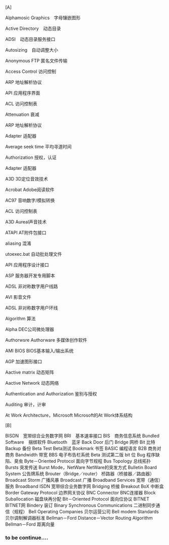 [A]

Alphamosic Graphics　字母镶嵌图形

Active Directory　动态目录

ADSI　动态目录服务接口

Autosizing　自动调整大小

Anonymous FTP 匿名文件传输

Access Control 访问控制

ARP 地址解析协议

API 应用程序界面

ACL 访问控制表

Attenuation 衰减

ARP 地址解析协议

Adapter 适配器

Average seek time 平均寻道时间

Authorization 授权，认证

Adapter 适配器

A3D 3D定位音效技术

Acrobat Adobe阅读软件

AC97 音响数字/模拟转换

ACL 访问控制表

A3D Aureal声音技术

ATAPI AT附件包接口

aliasing 混淆

utoexec.bat 自动批处理文件

API 应用程序设计接口

ASP 服务器开发专用脚本

ADSL 非对称数字用户线路

AVI 影音文件

ADSL 非对称数字用户环线

Algorithm 算法

Alpha DEC公司微处理器

Authorwsre Authorware 多媒体创作软件

AMI BIOS BIOS基本输入/输出系统

AGP 加速图形接口

Aactive matrix 动态矩阵

Aactive Network 动态网络

Authentication and Authorization 鉴别与授权

Auditing 审计，计审

At Work Architecture，Microsoft Microsoft的At Work体系结构

[B]

BISDN　宽带综合业务数字网
BRI　基本速率接口
BIS　商务信息系统
Bundled Software　捆绑软件
Bluetooth　蓝牙
Back Door 后门
Bridge 网桥
Bit 比特
Backup 备份
Beta Test Beta测试
Bookmark 书签
BASIC 编程语言
B2B 商务对商务
Bandwidth 带宽
BBS 电子布告栏系统
Beta 测试第二版
bit 位
Bug 程序缺陷、臭虫
Byte－Oriented Protocol 面向字节规程
Bus Topology 总线拓扑
Bursts 突发传送
Burst Mode，NetWare NetWare的突发方式
Bulletin Board System 公告牌系统
Brouter（Bridge／router） 桥路器（桥接器／路由器）
Broadcast Storm 广播风暴
Broadcast 广播
Broadband Services 宽带（通信）服务
Broadband ISDN 宽带综合业务数字网
Bridging 桥接
Breakout BoX 中断盒
Border Gateway Protocol 边界网关协议
BNC Connector BNC连接器
Block Suballocation 磁盘块再分配
Bit－Oriented Protocol 面向位协议
BITNET BITNET网
Bindery 装订
Binary Synchronous Communications 二进制同步通信（规程）
Bell Operating Companies 贝尔运营公司
Bell modem Standards 贝尔调制解调器标准
Bellman－Ford Distance－Vector Routing Algorithm Bellman－Ford 距离向量

### to be continue....